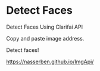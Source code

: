 # Detect Faces
Detect Faces Using Clarifai API

Copy and paste image address.

Detect faces!

https://nasserben.github.io/ImgApi/
